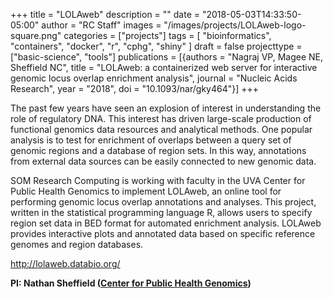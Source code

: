 +++
title = "LOLAweb"
description = ""
date = "2018-05-03T14:33:50-05:00"
author = "RC Staff"
images = "/images/projects/LOLAweb-logo-square.png"
categories = ["projects"]
tags = [
  "bioinformatics",
  "containers",
  "docker",
  "r",
  "cphg",
  "shiny"
]
draft = false
projecttype = ["basic-science", "tools"]
publications = [{authors = "Nagraj VP, Magee NE, Sheffield NC", title = "LOLAweb: a containerized web server for interactive genomic locus overlap enrichment analysis", journal = "Nucleic Acids Research", year = "2018", doi = "10.1093/nar/gky464"}]
+++

The past few years have seen an explosion of interest in understanding the role of regulatory DNA. This interest has driven large-scale production of functional genomics data resources and analytical methods. One popular analysis is to test for enrichment of overlaps between a query set of genomic regions and a database of region sets. In this way, annotations from external data sources can be easily connected to new genomic data.

SOM Research Computing is working with faculty in the UVA Center for Public Health Genomics to implement LOLAweb, an online tool for performing genomic locus overlap annotations and analyses. This project, written in the statistical programming language R, allows users to specify region set data in BED format for automated enrichment analysis. LOLAweb provides interactive plots and annotated data based on specific reference genomes and region databases. 

<http://lolaweb.databio.org/>

**PI: Nathan Sheffield ([Center for Public Health Genomics](https://med.virginia.edu/cphg/))**
